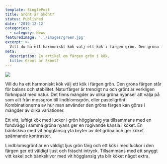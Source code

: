 ```yaml
---
template: SinglePost
title: Grönt är Skönt?
status: Published
date: '2019-12-12'
categories:
  - category: News
featuredImage: '../images/green.jpg'
excerpt: >-
  Vill du ha ett harmoniskt kök välj ett kök i färgen grön. Den gröna färgen står för balans och stabilitet. Naturfärger är trendigt nu och grönt är verkligen förknippat med natur. Det finns mängder av olika gröna nyanser att välja på som allt från mossgrön till lindblomsgrön, eller pastellgrönt. Kombinationerna av hur man använder den gröna färgen kan göras i mängder av olika variationer.
meta:
  description: En artikel om färgen grön i kök.
  title: Grönt är Skönt?
---
```


![](/images/green.jpg)

Vill du ha ett harmoniskt kök välj ett kök i färgen grön. Den gröna färgen står för balans och stabilitet. Naturfärger är trendigt nu och grönt är verkligen förknippat med natur. Det finns mängder av olika gröna nyanser att välja på som allt från mossgrön till lindblomsgrön, eller pastellgrönt. Kombinationerna av hur man använder den gröna färgen kan göras i mängder av olika variationer.

Ett vitt, luftigt kök med luckor i grön högglansig yta tillsammans med en fondvägg i samma gröna nyans ger en rogivande känsla i köket. En bänkskiva med vit högglansig yta bryter av det gröna och ger köket spännande kontraster.

Lindblomsgrönt är en väldigt ljus grön färg och ett kök i med luckor i den färgen ger ett väldigt ljust och fräscht intryck. Tillsammans med ett snyggt vitt kakel och bänkskivor med vit högglansig yta blir köket något extra.